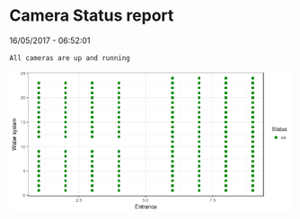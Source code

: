 Camera Status report
================
16/05/2017 - 06:52:01

    All cameras are up and running

![](camreport_files/figure-markdown_github/unnamed-chunk-2-1.png)
